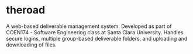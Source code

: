 theroad
=======

A web-based deliverable management system. Developed as part of COEN174 - Software Engineering class at Santa Clara 
University. Handles secure logins, multiple group-based deliverable folders, and uploading and downloading of files.
